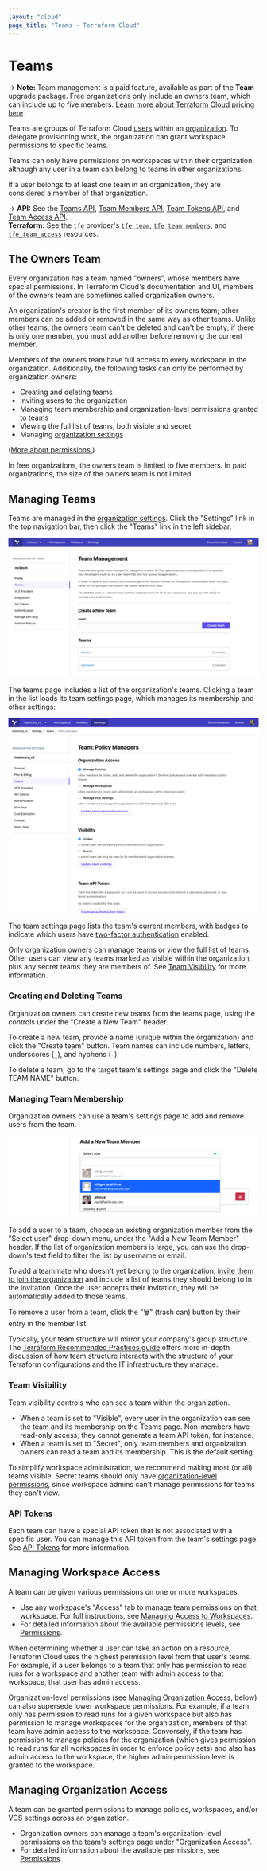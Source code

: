 ```yaml
---
layout: "cloud"
page_title: "Teams - Terraform Cloud"
---
```


[organizations]: ./organizations.html
[organization settings]: ./organizations.html#organization-settings
[users]: ./users.html

# Teams

-> **Note:** Team management is a paid feature, available as part of the **Team** upgrade package. Free organizations only include an owners team, which can include up to five members. [Learn more about Terraform Cloud pricing here](https://www.hashicorp.com/products/terraform/pricing/).

Teams are groups of Terraform Cloud [users][] within an [organization][organizations]. To delegate provisioning work, the organization can grant workspace permissions to specific teams.

Teams can only have permissions on workspaces within their organization, although any user in a team can belong to teams in other organizations.

If a user belongs to at least one team in an organization, they are considered a member of that organization.

-> **API:** See the [Teams API](../api/teams.html), [Team Members API](../api/team-members.html), [Team Tokens API](../api/team-tokens.html), and [Team Access API](../api/team-access.html).<br/>
**Terraform:** See the `tfe` provider's [`tfe_team`](/docs/providers/tfe/r/team.html), [`tfe_team_members`](/docs/providers/tfe/r/team_members.html), and [`tfe_team_access`](/docs/providers/tfe/r/team_access.html) resources.

## The Owners Team

Every organization has a team named "owners", whose members have special permissions. In Terraform Cloud's documentation and UI, members of the owners team are sometimes called organization owners.

An organization's creator is the first member of its owners team; other members can be added or removed in the same way as other teams. Unlike other teams, the owners team can't be deleted and can't be empty; if there is only one member, you must add another before removing the current member.

Members of the owners team have full access to every workspace in the organization. Additionally, the following tasks can only be performed by organization owners:

- Creating and deleting teams
- Inviting users to the organization
- Managing team membership and organization-level permissions granted to teams
- Viewing the full list of teams, both visible and secret
- Managing [organization settings][]

([More about permissions.](/docs/cloud/users-teams-organizations/permissions.html)) <!-- permissions -->

In free organizations, the owners team is limited to five members. In paid organizations, the size of the owners team is not limited.

## Managing Teams

Teams are managed in the [organization settings][]. Click the "Settings" link in the top navigation bar, then click the "Teams" link in the left sidebar.

![Screenshot: the teams page, displaying a list of teams. Each team's entry shows how many members it has.](./images/teams-list.png)

The teams page includes a list of the organization's teams. Clicking a team in the list loads its team settings page, which manages its membership and other settings:

![Screenshot: a team's settings page showing organization access, visibility, and team token.](./images/teams-team-settings.png)

The team settings page lists the team's current members, with badges to indicate which users have [two-factor authentication](./2fa.html) enabled.

Only organization owners can manage teams or view the full list of teams. Other users can view any teams marked as visible within the organization, plus any secret teams they
are members of. See [Team Visibility](./teams.html#team-visibility) for more information.  <!-- permissions -->

### Creating and Deleting Teams

Organization owners can create new teams from the teams page, using the controls under the "Create a New Team" header. <!-- permissions -->

To create a new team, provide a name (unique within the organization) and click the "Create team" button. Team names can include numbers, letters, underscores (`_`), and hyphens (`-`).

To delete a team, go to the target team's settings page and click the "Delete TEAM NAME" button.

### Managing Team Membership

Organization owners can use a team's settings page to add and remove users from the team.  <!-- permissions -->

![Screenshot: a team's settings page showing the team's members.](./images/teams-team-settings-membership.png)

To add a user to a team, choose an existing organization member from the "Select user" drop-down menu, under the "Add a New Team Member" header. If the list of organization members is large, you can use the drop-down's text field to filter the list by username or email.

To add a teammate who doesn't yet belong to the organization, [invite them to join the organization](./organizations.html#users) and include a list of teams they should belong to in the invitation. Once the user accepts their invitation, they will be automatically added to those teams.

To remove a user from a team, click the "🗑" (trash can) button by their entry in the member list.

Typically, your team structure will mirror your company's group structure. The [Terraform Recommended Practices guide](/docs/cloud/guides/recommended-practices/index.html) offers more in-depth discussion of how team structure interacts with the structure of your Terraform configurations and the IT infrastructure they manage.

### Team Visibility

Team visibility controls who can see a team within the organization.

* When a team is set to "Visible", every user in the organization can see the
team and its membership on the Teams page. Non-members have read-only access;
they cannot generate a team API token, for instance.
* When a team is set to "Secret", only team members and organization owners can
read a team and its membership. This is the default setting. <!-- permissions -->

To simplify workspace administration, we recommend making most (or all) teams visible. Secret teams should only have
[organization-level permissions](./permissions.html#organization-level-permissions), since workspace admins can't manage permissions for teams they can't view.

### API Tokens

Each team can have a special API token that is not associated with a specific user. You can manage this API token from the team's settings page. See [API Tokens](./api-tokens.html) for more information.

## Managing Workspace Access

A team can be given various permissions on one or more workspaces.

- Use any workspace's "Access" tab to manage team permissions on that workspace. For full instructions, see [Managing Access to Workspaces](../workspaces/access.html).
- For detailed information about the available permissions levels, see [Permissions](./permissions.html#workspace-level-permissions).

When determining whether a user can take an action on a resource, Terraform Cloud uses the highest permission level from that user's teams. For example, if a user belongs to a team that only has permission to read runs for a workspace and another team with admin access to that workspace, that user has admin access.  <!-- permissions -->

Organization-level permissions (see [Managing Organization Access](./teams.html#managing-organization-access), below) can also supersede lower workspace permissions. For example, if a team only has permission to read runs for a given workspace but also has permission to manage workspaces for the organization, members of that team have admin access to the workspace. Conversely, if the team has permission to manage policies for the organization (which gives permission to read runs for all workspaces in order to enforce policy sets) and also has admin access to the workspace, the higher admin permission level is granted to the workspace. <!-- permissions -->

## Managing Organization Access

A team can be granted permissions to manage policies, workspaces, and/or VCS settings across an organization. <!-- permissions -->

- Organization owners can manage a team's organization-level permissions on the team's settings page under "Organization Access".
- For detailed information about the available permissions, see [Permissions](./permissions.html#organization-level-permissions).

